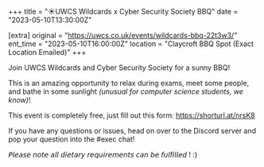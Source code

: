 +++
title = "☀️UWCS Wildcards x Cyber Security Society BBQ"
date = "2023-05-10T13:30:00Z"

[extra]
original = "https://uwcs.co.uk/events/wildcards-bbq-22t3w3/"    
ent_time = "2023-05-10T16:00:00Z"
location = "Claycroft BBQ Spot (Exact Location Emailed)"
+++

Join UWCS Wildcards and Cyber Security Society for a sunny BBQ! 

This is an amazing opportunity to relax during exams, meet some people, and bathe in some sunlight *(unusual for computer science students, we know)*!

This event is completely free, just fill out this form: https://shorturl.at/nrsK8

If you have any questions or issues, head on over to the Discord server and pop your question into the #exec chat!

𝘗𝘭𝘦𝘢𝘴𝘦 𝘯𝘰𝘵𝘦 𝘢𝘭𝘭 𝘥𝘪𝘦𝘵𝘢𝘳𝘺 𝘳𝘦𝘲𝘶𝘪𝘳𝘦𝘮𝘦𝘯𝘵𝘴  𝘤𝘢𝘯 𝘣𝘦 𝘧𝘶𝘭𝘧𝘪𝘭𝘭𝘦𝘥 ! :)
